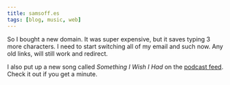 ```yaml
---
title: samsoff.es
tags: [blog, music, web]
---
```


So I bought a new domain. It was super expensive, but it saves typing 3 more characters. I need to start switching all of my email and such now. Any old links, will still work and redirect.

I also put up a new song called *Something I Wish I Had* on the [podcast feed](http://phobos.apple.com/WebObjects/MZStore.woa/wa/viewPodcast?id=292395055). Check it out if you get a minute.
